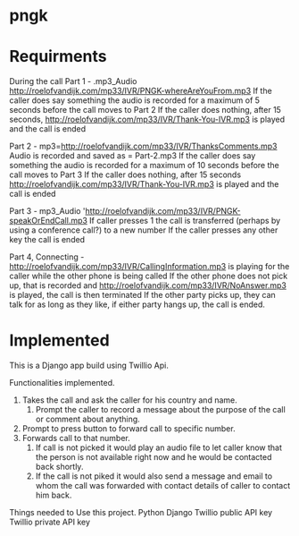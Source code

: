 # pngk
# Requirments

During the call
Part 1 - .mp3_Audio http://roelofvandijk.com/mp33/IVR/PNGK-whereAreYouFrom.mp3 
If the caller does say something the audio is recorded for a maximum of 5 seconds before the call moves to Part 2
If the caller does nothing, after 15 seconds,  http://roelofvandijk.com/mp33/IVR/Thank-You-IVR.mp3  is played and the call is ended

Part 2 - mp3=http://roelofvandijk.com/mp33/IVR/ThanksComments.mp3
Audio is recorded and saved as =  Part-2.mp3
If the caller does say something the audio is recorded for a maximum of 10 seconds before the call moves to Part 3
If the caller does nothing, after 15 seconds http://roelofvandijk.com/mp33/IVR/Thank-You-IVR.mp3  is played and the call is ended

Part 3 - mp3_Audio 'http://roelofvandijk.com/mp33/IVR/PNGK-speakOrEndCall.mp3 
    If caller presses 1 the call is transferred (perhaps by using a conference call?) to a new number
    If the caller presses any other key the call is ended

Part 4, Connecting - 
    http://roelofvandijk.com/mp33/IVR/CallingInformation.mp3 is playing for the caller while the other phone is being called
If the other phone does not pick up, that is recorded and http://roelofvandijk.com/mp33/IVR/NoAnswer.mp3 is played, the call is then terminated
If the other party picks up, they can talk for as long as they like, 
if either party hangs up, the call is ended. 


# Implemented

This is a Django app build using Twillio Api.

Functionalities implemented.
1. Takes the call and ask the caller for his country and name.
    1. Prompt the caller to record a message about the purpose of the call or comment about anything.
2. Prompt to press button to forward call to specific number.
3. Forwards call to that number.
    1. If call is not picked it would play an audio file to let caller know that the person is not available right now and he would be contacted back shortly.
    2. If the call is not piked it would also send a message and email to whom the call was forwarded with contact details of caller to contact him back.


Things needed to Use this project.
Python Django
Twillio public API key
Twillio private API key
